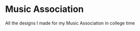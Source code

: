 Music Association
=================

All the designs I made for my Music Association in college time
